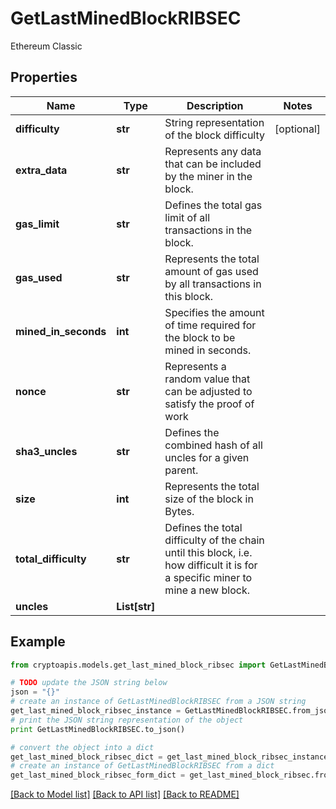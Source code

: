 # GetLastMinedBlockRIBSEC

Ethereum Classic

## Properties
Name | Type | Description | Notes
------------ | ------------- | ------------- | -------------
**difficulty** | **str** | String representation of the block difficulty | [optional] 
**extra_data** | **str** | Represents any data that can be included by the miner in the block. | 
**gas_limit** | **str** | Defines the total gas limit of all transactions in the block. | 
**gas_used** | **str** | Represents the total amount of gas used by all transactions in this block. | 
**mined_in_seconds** | **int** | Specifies the amount of time required for the block to be mined in seconds. | 
**nonce** | **str** | Represents a random value that can be adjusted to satisfy the proof of work | 
**sha3_uncles** | **str** | Defines the combined hash of all uncles for a given parent. | 
**size** | **int** | Represents the total size of the block in Bytes. | 
**total_difficulty** | **str** | Defines the total difficulty of the chain until this block, i.e. how difficult it is for a specific miner to mine a new block. | 
**uncles** | **List[str]** |  | 

## Example

```python
from cryptoapis.models.get_last_mined_block_ribsec import GetLastMinedBlockRIBSEC

# TODO update the JSON string below
json = "{}"
# create an instance of GetLastMinedBlockRIBSEC from a JSON string
get_last_mined_block_ribsec_instance = GetLastMinedBlockRIBSEC.from_json(json)
# print the JSON string representation of the object
print GetLastMinedBlockRIBSEC.to_json()

# convert the object into a dict
get_last_mined_block_ribsec_dict = get_last_mined_block_ribsec_instance.to_dict()
# create an instance of GetLastMinedBlockRIBSEC from a dict
get_last_mined_block_ribsec_form_dict = get_last_mined_block_ribsec.from_dict(get_last_mined_block_ribsec_dict)
```
[[Back to Model list]](../README.md#documentation-for-models) [[Back to API list]](../README.md#documentation-for-api-endpoints) [[Back to README]](../README.md)


